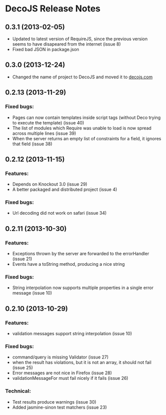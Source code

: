 # DecoJS Release Notes

## 0.3.1 (2013-02-05)
* Updated to latest version of RequireJS, since the previous version seems to have disapeared from the internet (issue 8)
* Fixed bad JSON in package.json

## 0.3.0 (2013-12-24)
* Changed the name of project to DecoJS and moved it to [decojs.com](http://decojs.com)

## 0.2.13 (2013-11-29)

### Fixed bugs:
* Pages can now contain templates inside script tags (without Deco trying to execute the template) (issue 40)
* The list of modules which Require was unable to load is now spread across multiple lines (issue 39)
* When the server returns an empty list of constraints for a field, it ignores that field (issue 38)

## 0.2.12 (2013-11-15)

### Features:
* Depends on Knockout 3.0 (issue 29)
* A better packaged and distributed project (issue 4)

### Fixed bugs:
* Url decoding did not work on safari (issue 34)

## 0.2.11 (2013-10-30)

### Features:
* Exceptions thrown by the server are forwarded to the errorHandler (issue 21)
* Events have a toString method, producing a nice string

### Fixed bugs:
* String interpolation now supports multiple properties in a single error message (issue 10)

## 0.2.10 (2013-10-29)

### Features:
* validation messages support string interpolation (issue 10)

### Fixed bugs:
* command/query is missing Validator (issue 27)
* when the result has violations, but it is not an array, it should not fail (issue 25)
* Error messages are not nice in Firefox (issue 28)
* validationMessageFor must fail nicely if it fails (issue 26)

### Technical:
* Test results produce warnings (issue 30)
* Added jasmine-sinon test matchers (issue 23)


